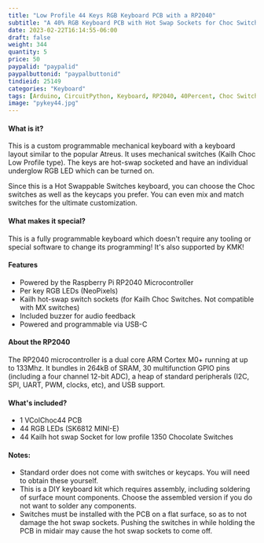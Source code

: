 ```yaml
---
title: "Low Profile 44 Keys RGB Keyboard PCB with a RP2040"
subtitle: "A 40% RGB Keyboard PCB with Hot Swap Sockets for Choc Switches, running CircuitPython on a RP2040"
date: 2023-02-22T16:14:55-06:00
draft: false
weight: 344
quantity: 5
price: 50
paypalid: "paypalid"
paypalbuttonid: "paypalbuttonid"
tindieid: 25149
categories: "Keyboard"
tags: [Arduino, CircuitPython, Keyboard, RP2040, 40Percent, Choc Switches]
image: "pykey44.jpg"
---
```

#### What is it?
This is a custom programmable mechanical keyboard with a keyboard layout similar to the popular Atreus. It uses mechanical switches (Kailh Choc Low Profile type). The keys are hot-swap socketed and have an individual underglow RGB LED which can be turned on.

Since this is a Hot Swappable Switches keyboard, you can choose the Choc switches as well as the keycaps you prefer. You can even mix and match switches for the ultimate customization.

#### What makes it special?
This is a fully programmable keyboard which doesn't require any tooling or special software to change its programming!
It's also supported by KMK!

#### Features
* Powered by the Raspberry Pi RP2040 Microcontroller
* Per key RGB LEDs (NeoPixels)
* Kailh hot-swap switch sockets (for Kailh Choc Switches. Not compatible with MX switches)
* Included buzzer for audio feedback
* Powered and programmable via USB-C

#### About the RP2040
The RP2040 microcontroller is a dual core ARM Cortex M0+ running at up to 133Mhz. It bundles in 264kB of SRAM, 30 multifunction GPIO pins (including a four channel 12-bit ADC), a heap of standard peripherals (I2C, SPI, UART, PWM, clocks, etc), and USB support.

#### What's included?

* 1 VColChoc44 PCB
* 44 RGB LEDs  (SK6812 MINI-E)
* 44 Kailh hot swap Socket for low profile 1350 Chocolate Switches

#### Notes:

* Standard order does not come with switches or keycaps. You will need to obtain these yourself.
* This is a DIY keyboard kit which requires assembly, including soldering of surface mount components. Choose the assembled version if you do not want to solder any components.
* Switches must be installed with the PCB on a flat surface, so as to not damage the hot swap sockets. Pushing the switches in while holding the PCB in midair may cause the hot swap sockets to come off.
